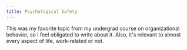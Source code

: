 ```yaml
---
title: Psychological Safety
---
```

This was my favorite topic from my undergrad course on organizational behavior, so I feel obligated to write about it. Also, it's relevant to almost every aspect of life, work-related or not.

